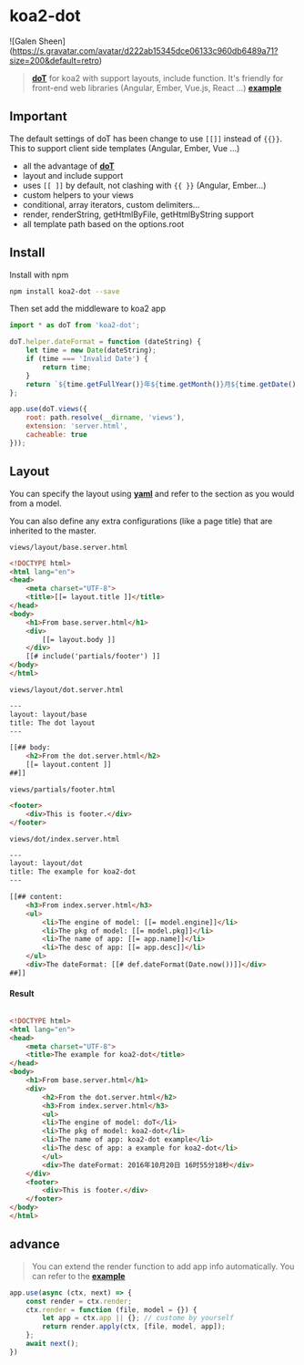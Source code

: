 # koa2-dot
![Galen Sheen] (https://s.gravatar.com/avatar/d222ab15345dce06133c960db6489a71?size=200&default=retro)
> [**doT**](http://olado.github.io/doT/) for koa2 with support layouts, include function. It's friendly for front-end web libraries (Angular, Ember, Vue.js, React ...)
> [**example**](https://github.com/galensheen/koa2-dot/tree/master/example)

## Important
The default settings of doT has been change to use `[[]]` instead of `{{}}`. This to support client side templates (Angular, Ember, Vue ...)

* all the advantage of [**doT**](http://olado.github.io/doT/)
* layout and include support
* uses `[[ ]]` by default, not clashing with `{{ }}` (Angular, Ember...)
* custom helpers to your views
* conditional, array iterators, custom delimiters...
* render, renderString, getHtmlByFile, getHtmlByString support
* all template path based on the options.root

## Install
Install with npm

```sh
npm install koa2-dot --save
```

Then set add the middleware to koa2 app

```javascript
import * as doT from 'koa2-dot';

doT.helper.dateFormat = function (dateString) {
    let time = new Date(dateString);
    if (time === 'Invalid Date') {
        return time;
    }
    return `${time.getFullYear()}年${time.getMonth()}月${time.getDate()}日 ${time.getHours()}时${time.getMinutes()}分${time.getSeconds()}秒`;
};

app.use(doT.views({
    root: path.resolve(__dirname, 'views'),
    extension: 'server.html',
    cacheable: true
}));
```
## Layout
You can specify the layout using [**yaml**](http://yaml.org/) and refer to the section as you would from a model.

You can also define any extra configurations (like a page title) that are inherited to the master.

`views/layout/base.server.html`

```html
<!DOCTYPE html>
<html lang="en">
<head>
    <meta charset="UTF-8">
    <title>[[= layout.title ]]</title>
</head>
<body>
    <h1>From base.server.html</h1>
    <div>
        [[= layout.body ]]
    </div>
    [[# include('partials/footer') ]]
</body>
</html>
```

`views/layout/dot.server.html`

```html
---
layout: layout/base
title: The dot layout
---

[[## body:
    <h2>From the dot.server.html</h2>
    [[= layout.content ]]
##]]
```

`views/partials/footer.html`

```html
<footer>
    <div>This is footer.</div>
</footer>
```

`views/dot/index.server.html`

```html
---
layout: layout/dot
title: The example for koa2-dot
---

[[## content:
    <h3>From index.server.html</h3>
    <ul>
        <li>The engine of model: [[= model.engine]]</li>
        <li>The pkg of model: [[= model.pkg]]</li>
        <li>The name of app: [[= app.name]]</li>
        <li>The desc of app: [[= app.desc]]</li>
    </ul>
    <div>The dateFormat: [[# def.dateFormat(Date.now())]]</div>
##]]
```
#### Result

```html

<!DOCTYPE html>
<html lang="en">
<head>
    <meta charset="UTF-8">
    <title>The example for koa2-dot</title>
</head>
<body>
    <h1>From base.server.html</h1>
    <div>
    	<h2>From the dot.server.html</h2>
    	<h3>From index.server.html</h3>
    	<ul>
       	<li>The engine of model: doT</li>
       	<li>The pkg of model: koa2-dot</li>
       	<li>The name of app: koa2-dot example</li>
       	<li>The desc of app: a example for koa2-dot</li>
    	</ul>
    	<div>The dateFormat: 2016年10月20日 16时55分18秒</div>
    </div>
    <footer>
    	<div>This is footer.</div>
	</footer>
</body>
</html>
```

## advance
> You can extend the render function to add app info automatically. You can refer to the [**example**](https://github.com/galensheen/koa2-dot/tree/master/example)

```javascript
app.use(async (ctx, next) => {
	const render = ctx.render;
	ctx.render = function (file, model = {}) {
		let app = ctx.app || {}; // custome by yourself
		return render.apply(ctx, [file, model, app]);
	};
	await next();
})
```
